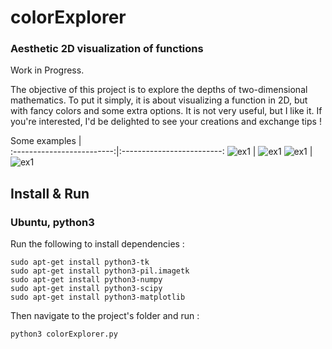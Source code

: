 # colorExplorer
### Aesthetic 2D visualization of functions

Work in Progress.

The objective of this project is to explore the depths of two-dimensional mathematics. To put it simply, it is about visualizing a function in 2D, but with fancy colors and some extra options. It is not very useful, but I like it. If you're interested, I'd be delighted to see your creations and exchange tips ! 


Some examples             |    
:-------------------------:|:-------------------------:
![ex1](https://github.com/CorentinDumery/colorExplorer/blob/master/Images/wavies.png) |  ![ex1](https://github.com/CorentinDumery/colorExplorer/blob/master/Images/the%20pear%20of%20illusions.png)
![ex1](https://github.com/CorentinDumery/colorExplorer/blob/master/Images/vinyl.png) | ![ex1](https://github.com/CorentinDumery/colorExplorer/blob/master/Images/sparkling%20sun.png)





## Install & Run
### Ubuntu, python3
Run the following to install dependencies :
``` 
sudo apt-get install python3-tk
sudo apt-get install python3-pil.imagetk
sudo apt-get install python3-numpy
sudo apt-get install python3-scipy
sudo apt-get install python3-matplotlib
```
Then navigate to the project's folder and run :
``` 
python3 colorExplorer.py
```
